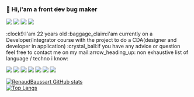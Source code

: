 ### 👋 Hi,i'am a front ~~dev~~ bug maker  
<p>
    <img src='https://img.shields.io/badge/Mail-Renaud.Baussart%40proton.me-purple'/>
    <a href='https://www.linkedin.com/in/renaud-baussart-278b362bb/'> <img src='https://img.shields.io/badge/linkedin-blue'/></a> 
    <a href='https://twitter.com/RenaudBaussart'><img src='https://img.shields.io/badge/Twitter%20%2F%20X-grey'/></a> 
    <a href='https://github.com/RenaudBaussart/Memo-CheatSheet'><img src='https://img.shields.io/badge/My%20cheat%20sheet-lightyellow'></a> 
</p>
<p>
:clock9:I'am 22 years old
:baggage_claim:i'am currently on a Developer/integrator course with the project to do a CDA(designer and developer in application)  
:crystal_ball:if you have any advice or question feel free to contact me on my mail:arrow_heading_up:  
non exhaustive list of language / techno i know:
</p>  
<p>
    <img src='https://img.shields.io/badge/C%2B%2B-00599C?style=for-the-badge&logo=c%2B%2B&logoColor=white'/>
    <img src='https://img.shields.io/badge/C%23-239120?style=for-the-badge&logo=csharp&logoColor=white'/>
    <img src='https://img.shields.io/badge/HTML5-E34F26?style=for-the-badge&logo=html5&logoColor=white'/>
    <img src='https://img.shields.io/badge/Python-FFD43B?style=for-the-badge&logo=python&logoColor=blue'/>
    <img src='https://img.shields.io/badge/Tailwind_CSS-38B2AC?style=for-the-badge&logo=tailwind-css&logoColor=white'/>
    <img src='https://img.shields.io/badge/Sass-CC6699?style=for-the-badge&logo=sass&logoColor=white'/>
    <img src='https://img.shields.io/badge/GitHub-100000?style=for-the-badge&logo=github&logoColor=white'/>
</p>

[![RenaudBaussart GitHub stats](https://github-readme-stats.vercel.app/api?username=RenaudBaussart)](https://github.com/anuraghazra/github-readme-stats) <br>
[![Top Langs](https://github-readme-stats.vercel.app/api/top-langs/?username=RenaudBaussart)](https://github.com/anuraghazra/github-readme-stats)
